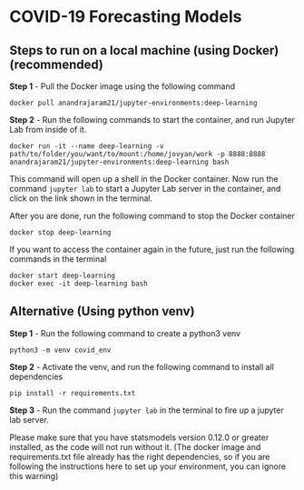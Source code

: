 # COVID-19 Forecasting Models

## Steps to run on a local machine (using Docker) (recommended)

**Step 1** - Pull the Docker image using the following command

```
docker pull anandrajaram21/jupyter-environments:deep-learning
```

**Step 2** - Run the following commands to start the container, and run Jupyter Lab from inside of it.

```
docker run -it --name deep-learning -v path/to/folder/you/want/to/mount:/home/jovyan/work -p 8888:8888 anandrajaram21/jupyter-environments:deep-learning bash
```

This command will open up a shell in the Docker container. Now run the command `jupyter lab` to start a Jupyter Lab server in the container, and click on the link shown in the terminal.

After you are done, run the following command to stop the Docker container

```
docker stop deep-learning
```

If you want to access the container again in the future, just run the following commands in the terminal

```
docker start deep-learning
docker exec -it deep-learning bash
```

## Alternative (Using python venv)

**Step 1** - Run the following command to create a python3 venv

```
python3 -m venv covid_env
```

**Step 2** - Activate the venv, and run the following command to install all dependencies

```
pip install -r requirements.txt
```

**Step 3** - Run the command `jupyter lab` in the terminal to fire up a jupyter lab server.

Please make sure that you have statsmodels version 0.12.0 or greater installed, as the code will not run without it. (The docker image and requirements.txt file already has the right dependencies, so if you are following the instructions here to set up your environment, you can ignore this warning)
